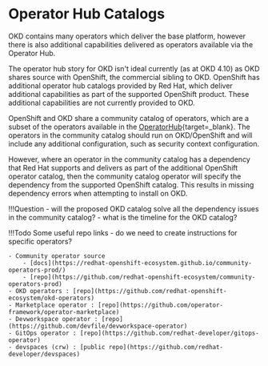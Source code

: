 # Operator Hub Catalogs

<!--- cSpell:ignore Devworkspace devspaces -->

OKD contains many operators which deliver the base platform, however there is also additional capabilities delivered as operators available via the Operator Hub.

The operator hub story for OKD isn't ideal currently (as at OKD 4.10) as OKD shares source with OpenShift, the commercial sibling to OKD.  OpenShift has additional operator hub catalogs provided by Red Hat, which deliver additional capabilities as part of the supported OpenShift product. These additional capabilities are not currently provided to OKD.

OpenShift and OKD share a community catalog of operators, which are a subset of the operators available in the [OperatorHub](https://operatorhub.io){target=_blank}.  The operators in the community catalog should run on OKD/OpenShift and will include any additional configuration, such as security context configuration.

However, where an operator in the community catalog has a dependency that Red Hat supports and delivers as part of the additional OpenShift operator catalog, then the community catalog operator will specify the dependency from the supported OpenShift catalog.  This results in missing dependency errors when attempting to install on OKD.

!!!Question
    - will the proposed OKD catalog solve all the dependency issues in the community catalog?
    - what is the timeline for the OKD catalog?

!!!Todo
    Some useful repo links - do we need to create instructions for specific operators?

    - Community operator source
        - [docs](https://redhat-openshift-ecosystem.github.io/community-operators-prod/)
        - [repo](https://github.com/redhat-openshift-ecosystem/community-operators-prod)
    - OKD operators : [repo](https://github.com/redhat-openshift-ecosystem/okd-operators)
    - Marketplace operator : [repo](https://github.com/operator-framework/operator-marketplace)
    - Devworkspace operator : [repo](https://github.com/devfile/devworkspace-operator)
    - GitOps operator : [repo](https://github.com/redhat-developer/gitops-operator)
    - devspaces (crw) : [public repo](https://github.com/redhat-developer/devspaces)
